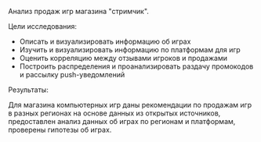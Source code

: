 Анализ продаж игр магазина "стримчик". 

Цели исследования:

- Описать и визуализировать информацию об играх
- Изучить и визуализировать информацию по платформам для игр
- Оценить корреляцию между отзывами игроков и продажами
- Построить распределения и проанализировать раздачу промокодов и рассылку push-уведомлений

Результаты:

Для магазина компьютерных игр даны рекомендации по продажам игр в разных регионах на основе данных из открытых источников, предоставлен анализ данных об играх по регионам и платформам, проверены гипотезы об играх.
